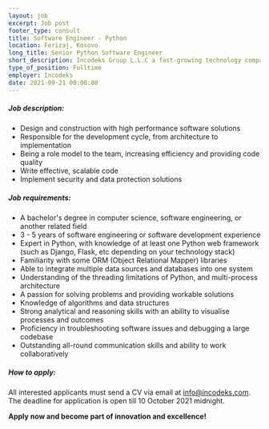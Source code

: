 ```yaml
---
layout: job 
excerpt: Job post 
footer_type: consult
title: Software Engineer - Python
location: Ferizaj, Kosovo
long_title: Senior Python Software Engineer
short_description: Incodeks Group L.L.C a fast-growing technology company is looking for experienced candidates with excellent soft and technical skills for the Software Engineer position to join our great team. 
type_of_position: Fulltime
employer: Incodeks
date: 2021-09-21 00:00:00
---
```


##### Job description:

- Design and construction with high performance software solutions
- Responsible for the development cycle, from architecture to implementation
- Being a role model to the team, increasing efficiency and providing code quality
- Write effective, scalable code
- Implement security and data protection solutions

##### Job requirements:

- A bachelor's degree in computer science, software engineering, or another related field
- 3 - 5 years of software engineering or software development experience
- Expert in Python, with knowledge of at least one Python web framework (such as Django, Flask, etc depending on your technology stack)
- Familiarity with some ORM (Object Relational Mapper) libraries
- Able to integrate multiple data sources and databases into one system
- Understanding of the threading limitations of Python, and multi-process architecture
- A passion for solving problems and providing workable solutions
- Knowledge of algorithms and data structures
- Strong analytical and reasoning skills with an ability to visualise processes and outcomes
- Proficiency in troubleshooting software issues and debugging a large codebase
- Outstanding all-round communication skills and ability to work collaboratively

##### How to apply: 

All interested applicants must send a CV via email at <a href="mailto:info@incodeks.com" style="color:#5C46F9 !important">info@incodeks.com</a>. The deadline for application is open till 10 October 2021 midnight.

<p style="font-weight: bold">Apply now and become part of innovation and excellence!</p>
